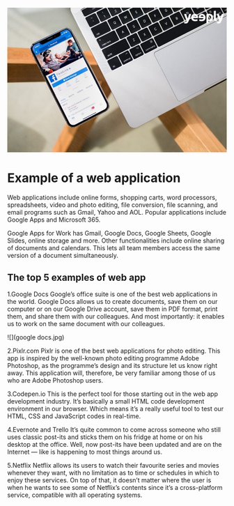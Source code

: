 ![](exam.jpg)


# Example of a web application
Web applications include online forms, shopping carts, word processors, spreadsheets, video and photo editing, file conversion, file scanning, and email programs such as Gmail, Yahoo and AOL. Popular applications include Google Apps and Microsoft 365.

Google Apps for Work has Gmail, Google Docs, Google Sheets, Google Slides, online storage and more. Other functionalities include online sharing of documents and calendars. This lets all team members access the same version of a document simultaneously.

## The top 5 examples of web app 
1.Google Docs
Google’s office suite is one of the best web applications in the world. Google Docs allows us to create documents, save them on our computer or on our Google Drive account, save them in PDF format, print them, and share them with our colleagues. And most importantly: it enables us to work on the same document with our colleagues.

![](google docs.jpg)

2.Pixlr.com
Pixlr is one of the best web applications for photo editing. This app is inspired by the well-known photo editing programme Adobe Photoshop, as the programme’s design and its structure let us know right away. This application will, therefore, be very familiar among those of us who are Adobe Photoshop users.

3.Codepen.io
This is the perfect tool for those starting out in the web app development industry. It’s basically a small HTML code development environment in our browser. Which means it’s a really useful tool to test our HTML, CSS and JavaScript codes in real-time.

4.Evernote and Trello
It’s quite common to come across someone who still uses classic post-its and sticks them on his fridge at home or on his desktop at the office. Well, now post-its have been updated and are on the Internet — like is happening to most things around us.

5.Netflix
Netflix allows its users to watch their favourite series and movies whenever they want, with no limitation as to time or schedules in which to enjoy these services. On top of that, it doesn’t matter where the user is when he wants to see some of Netflix’s contents since it’s a cross-platform service, compatible with all operating systems.
